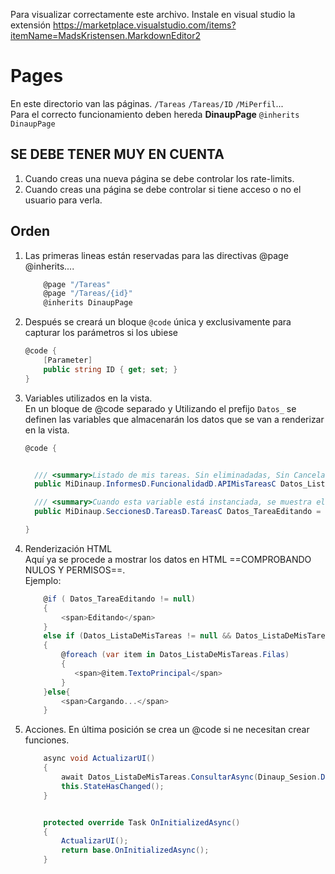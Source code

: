 ﻿



Para visualizar correctamente este archivo. 
Instale en visual studio la extensión https://marketplace.visualstudio.com/items?itemName=MadsKristensen.MarkdownEditor2



# Pages 
En este directorio van las páginas.
`/Tareas` `/Tareas/ID` `/MiPerfil`... \
Para el correcto funcionamiento deben hereda **DinaupPage** `@inherits DinaupPage`

## SE DEBE TENER MUY EN CUENTA
1. Cuando creas una nueva página se debe controlar los rate-limits.
1. Cuando creas una página se debe controlar si tiene acceso o no el usuario para verla.



## Orden 
1. Las primeras lineas están reservadas para las directivas @page @inherits....
    ```csharp
        @page "/Tareas"
        @page "/Tareas/{id}"
        @inherits DinaupPage
 
1. Después se creará un bloque `@code`  única y exclusivamente para capturar los parámetros si los ubiese 
    ```csharp
    @code {
    	[Parameter]
    	public string ID { get; set; }
    }

1. Variables utilizados en la vista. \
    En un bloque de @code separado y Utilizando el prefijo `Datos_` se definen las variables que almacenarán los datos que se van
    a renderizar en la vista.
    ```csharp
    @code {


      /// <summary>Listado de mis tareas. Sin eliminadadas, Sin Canceladas, Sin revisadas.  </summary>
	  public MiDinaup.InformesD.FuncionalidadD.APIMisTareasC Datos_ListaDeMisTareas = null;

      /// <summary>Cuando esta variable está instanciada, se muestra el formulario de editar en lugar de la lista. </summary>
      public MiDinaup.SeccionesD.TareasD.TareasC Datos_TareaEditando = null;

    }
1.  Renderización HTML \
    Aquí ya se procede a mostrar los datos en HTML ==COMPROBANDO NULOS Y PERMISOS==. \
    Ejemplo: 
    ```csharp
        @if ( Datos_TareaEditando != null)
        {
	        <span>Editando</span>
        }
        else if (Datos_ListaDeMisTareas != null && Datos_ListaDeMisTareas.DatosDisponibles)
        {
	        @foreach (var item in Datos_ListaDeMisTareas.Filas)
	        {
	           <span>@item.TextoPrincipal</span>
	        }
        }else{
	        <span>Cargando...</span>
        }

1. Acciones. En última posición se crea un @code si ne necesitan crear funciones.
    ```csharp
	    async void ActualizarUI()
	    {
		    await Datos_ListaDeMisTareas.ConsultarAsync(Dinaup_Sesion.DinaupUsuario, 1, 200);
		    this.StateHasChanged();
	    }


	    protected override Task OnInitializedAsync()
	    {
		    ActualizarUI();
		    return base.OnInitializedAsync();
	    }
